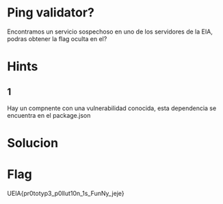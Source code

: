 # Ping validator?

Encontramos un servicio sospechoso en uno de los servidores de la EIA, podras obtener la flag oculta en el?

# Hints

## 1

Hay un compnente con una vulnerabilidad conocida, esta dependencia se encuentra en el package.json

# Solucion


# Flag

UEIA{pr0totyp3_p0llut10n_1s_FunNy_jeje}
